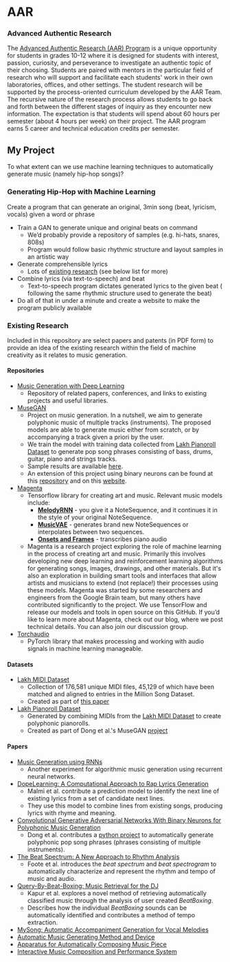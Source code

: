 # AAR

### Advanced Authentic Research

The [Advanced Authentic Research (AAR) Program](https://aar.pausd.org) is a
unique opportunity for students in grades 10-12 where it is designed for
students with interest, passion, curiosity, and perseverance to investigate an
authentic topic of their choosing. Students are paired with mentors in the
particular field of research who will support and facilitate each students' work
in their own laboratories, offices, and other settings. The student research
will be supported by the process-oriented curriculum developed by the AAR Team.
The recursive nature of the research process allows students to go back and
forth between the different stages of inquiry as they encounter new information.
The expectation is that students will spend about 60 hours per semester (about
4 hours per week) on their project. The AAR program earns 5 career and technical
education credits per semester.

## My Project

To what extent can we use machine learning techniques to automatically generate
music (namely hip-hop songs)?

### Generating Hip-Hop with Machine Learning

Create a program that can generate an original, 3min song (beat, lyricism,
vocals) given a word or phrase
- Train a GAN to generate unique and original beats on command
  - We’d probably provide a repository of samples (e.g. hi-hats, snares, 808s)
  - Program would follow basic rhythmic structure and layout samples in an
    artistic way
- Generate comprehensible lyrics
  - Lots of [existing research](https://arxiv.org/pdf/1611.00379.pdf) (see below
    list for more)
- Combine lyrics (via text-to-speech) and beat
  - Text-to-speech program dictates generated lyrics to the given beat (
    following the same rhythmic structure used to generate the beat)
- Do all of that in under a minute and create a website to make the program
  publicly available

### Existing Research

Included in this repository are select papers and patents (in PDF form) to
provide an idea of the existing research within the field of machine creativity
as it relates to music generation.

#### Repositories

- [Music Generation with Deep
  Learning](https://github.com/umbrellabeach/music-generation-with-DL)
  - Repository of related papers, conferences, and links to existing projects
    and useful libraries.
- [MuseGAN](https://github.com/salu133445/musegan)
  - Project on music generation. In a nutshell, we aim to generate polyphonic
    music of multiple tracks (instruments). The proposed models are able to
    generate music either from scratch, or by accompanying a track given a
    priori by the user.
  - We train the model with training data collected from
    [Lakh Pianoroll Dataset](https://salu133445.github.io/lakh-pianoroll-dataset/)
    to generate pop song phrases consisting of bass, drums, guitar, piano and
    strings tracks.
  - Sample results are available [here](https://salu133445.github.io/musegan/results).
  - An extension of this project using binary neurons can be found at this
    [repository](https://github.com/salu133445/bmusegan) and on this
    [website](https://salu133445.github.io/bmusegan/).
- [Magenta](https://github.com/tensorflow/magenta)
  - Tensorflow library for creating art and music. Relevant music models
    include:
    - [**MelodyRNN**](https://github.com/tensorflow/magenta/tree/master/magenta/models/melody_rnn) -
      you give it a NoteSequence, and it continues it in the style of your original NoteSequence.
    - [**MusicVAE**](https://github.com/tensorflow/magenta/tree/master/magenta/models/music_vae) -
      generates brand new NoteSequences or interpolates between two sequences.
    - [**Onsets and Frames**](https://github.com/tensorflow/magenta/tree/master/magenta/models/onsets_frames_transcription) -
      transcribes piano audio
  - Magenta is a research project exploring the role of machine learning in the
    process of creating art and music. Primarily this involves developing new
    deep learning and reinforcement learning algorithms for generating songs,
    images, drawings, and other materials. But it's also an exploration in
    building smart tools and interfaces that allow artists and musicians to
    extend (not replace!) their processes using these models. Magenta was
    started by some researchers and engineers from the Google Brain team, but
    many others have contributed significantly to the project. We use TensorFlow
    and release our models and tools in open source on this GitHub. If you’d
    like to learn more about Magenta, check out our blog, where we post
    technical details. You can also join our discussion group.
- [Torchaudio](https://github.com/pytorch/audio)
  - PyTorch library that makes processing and working with audio signals in
    machine learning manageable.

#### Datasets

- [Lakh MIDI Dataset](https://colinraffel.com/projects/lmd/)
  - Collection of 176,581 unique MIDI files, 45,129 of which have been matched
    and aligned to entries in the Million Song Dataset.
  - Created as part of [this paper](https://academiccommons.columbia.edu/doi/10.7916/D8N58MHV)
- [Lakh Pianoroll Dataset](https://salu133445.github.io/lakh-pianoroll-dataset/)
  - Generated by combining MIDIs from the [Lakh MIDI Dataset](https://colinraffel.com/projects/lmd/)
    to create polyphonic pianorolls.
  - Created as part of Dong et al.'s MuseGAN [project](https://github.com/salu133445/musegan)

#### Papers

- [Music Generation using RNNs](https://github.com/unnati-xyz/music-generation)
  - Another experiment for algorithmic music generation using recurrent neural
    networks.
- [DopeLearning: A Computational Approach to Rap Lyrics
  Generation](https://www.kdd.org/kdd2016/papers/files/adf0399-malmiA.pdf)
  - Malmi et al. contribute a prediction model to identify the next line of
    existing lyrics from a set of candidate next lines.
  - They use this model to combine lines from existing songs, producing lyrics
    with rhyme and meaning.
- [Convolutional Generative Adversarial Networks With Binary Neurons for
  Polyphonic Music
  Generation](https://salu133445.github.io/bmusegan/pdf/bmusegan-ismir2018-paper.pdf)
    - Dong et al. contributes a [python project](https://github.com/salu133445/musegan)
      to automatically generate polyphonic pop song phrases (phrases consisting
      of multiple instruments).
- [The Beat Spectrum: A New Approach to Rhythm
  Analysis](http://rotorbrain.com/foote/papers/icme2001.pdf)
  - Foote et al. introduces the *beat spectrum* and *beat spectrogram* to
    automatically characterize and represent the rhythm and tempo of music and
    audio.
- [Query-By-Beat-Boxing: Music Retrieval for the
  DJ](http://rotorbrain.com/foote/papers/icme2001.pdf)
  - Kapur et al. explores a novel method of retrieving automatically classified
    music through the analysis of user created *BeatBoxing*.
  - Describes how the individual *BeatBoxing* sounds can be automatically
    identified and contributes a method of tempo extraction.
- [MySong: Automatic Accompaniment Generation for Vocal
  Melodies](https://www.microsoft.com/en-us/research/wp-content/uploads/2016/02/mysongchi2008.pdf)
- [Automatic Music Generating Method and
  Device](https://patentimages.storage.googleapis.com/d5/f7/de/e87de2c3729421/US6506969.pdf)
- [Apparatus for Automatically Composing Music
  Piece](https://patentimages.storage.googleapis.com/1e/7e/12/f97c11fdcb08b1/US4399731.pdf)
- [Interactive Music Composition and Performance
  System](https://patentimages.storage.googleapis.com/9b/03/70/5aacca6472b19c/US4526078.pdf)
